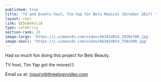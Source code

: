 ```yaml
---
published: true
title: 'TV and Events host, Tim Yap for Belo Medical (October 2017) '
layout: reel
link: EE5oOekviiA
type: celebrity
section-rank: 15
image-large: 'https://i.vimeocdn.com/video/661014854_1920x700.jpg'
image-small: 'https://i.vimeocdn.com/video/661014854_750x500.jpg'
---
```

Had so much fun doing this project for Belo Beauty.

TV host, Tim Yap got the moves!:)

Email us at: inquiry@threelogyvideo.com
